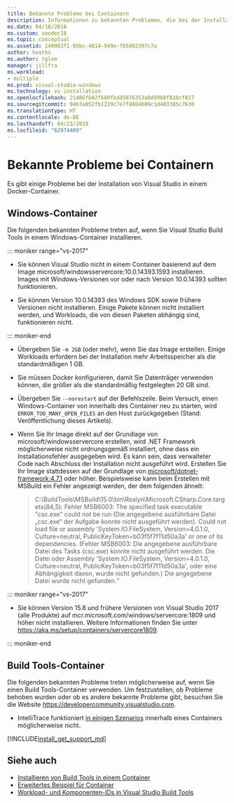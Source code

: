 ```yaml
---
title: Bekannte Probleme bei Containern
description: Informationen zu bekannten Problemen, die bei der Installation von Visual Studio Build Tools in einem Windows-Container auftreten können.
ms.date: 04/18/2018
ms.custom: seodec18
ms.topic: conceptual
ms.assetid: 140083f1-05bc-4014-949e-fb5802397c7a
author: heaths
ms.author: tglee
manager: jillfra
ms.workload:
- multiple
ms.prod: visual-studio-windows
ms.technology: vs-installation
ms.openlocfilehash: 21486fb42f689fbdd5876353a0d99b8f818cf817
ms.sourcegitcommit: 94b3a052fb1229c7e7f8804b09c1d403385c7630
ms.translationtype: HT
ms.contentlocale: de-DE
ms.lasthandoff: 04/23/2019
ms.locfileid: "62974409"
---
```

# <a name="known-issues-for-containers"></a>Bekannte Probleme bei Containern

Es gibt einige Probleme bei der Installation von Visual Studio in einem Docker-Container.

## <a name="windows-container"></a>Windows-Container

Die folgenden bekannten Probleme treten auf, wenn Sie Visual Studio Build Tools in einem Windows-Container installieren.

::: moniker range="vs-2017"

* Sie können Visual Studio nicht in einem Container basierend auf dem Image microsoft/windowsservercore:10.0.14393.1593 installieren. Images mit Windows-Versionen vor oder nach Version 10.0.14393 sollten funktionieren.

* Sie können Version 10.0.14393 des Windows SDK sowie frühere Versionen nicht installieren. Einige Pakete können nicht installiert werden, und Workloads, die von diesen Paketen abhängig sind, funktionieren nicht.

::: moniker-end

* Übergeben Sie `-m 2GB` (oder mehr), wenn Sie das Image erstellen. Einige Workloads erfordern bei der Installation mehr Arbeitsspeicher als die standardmäßigen 1 GB.
* Sie müssen Docker konfigurieren, damit Sie Datenträger verwenden können, die größer als die standardmäßig festgelegten 20 GB sind.
* Übergeben Sie `--norestart` auf der Befehlszeile. Beim Versuch, einen Windows-Container von innerhalb des Container neu zu starten, wird `ERROR_TOO_MANY_OPEN_FILES` an den Host zurückgegeben (Stand: Veröffentlichung dieses Artikels).
* Wenn Sie Ihr Image direkt auf der Grundlage von microsoft/windowsservercore erstellen, wird .NET Framework möglicherweise nicht ordnungsgemäß installiert, ohne dass ein Installationsfehler ausgegeben wird. Es kann sein, dass verwalteter Code nach Abschluss der Installation nicht ausgeführt wird. Erstellen Sie Ihr Image stattdessen auf der Grundlage von [microsoft/dotnet-framework:4.7.1](https://hub.docker.com/r/microsoft/dotnet-framework) oder höher. Beispielsweise kann beim Erstellen mit MSBuild ein Fehler angezeigt werden, der dem folgenden ähnelt:

  > C:\BuildTools\MSBuild\15.0\bin\Roslyn\Microsoft.CSharp.Core.targets(84,5): Fehler MSB6003: The specified task executable "csc.exe" could not be run (Die angegebene ausführbare Datei „csc.exe“ der Aufgabe konnte nicht ausgeführt werden). Could not load file or assembly 'System.IO.FileSystem, Version=4.0.1.0, Culture=neutral, PublicKeyToken=b03f5f7f11d50a3a' or one of its dependencies. (Fehler MSB6003: Die angegebene ausführbare Datei des Tasks (csc.exe) konnte nicht ausgeführt werden. Die Datei oder Assembly 'System.IO.FileSystem, Version=4.0.1.0, Culture=neutral, PublicKeyToken=b03f5f7f11d50a3a', oder eine Abhängigkeit davon, wurde nicht gefunden.) Die angegebene Datei wurde nicht gefunden.“

::: moniker range="vs-2017"

* Sie können Version 15.8 und frühere Versionen von Visual Studio 2017 (alle Produkte) auf mcr.microsoft.com/windows/servercore:1809 und höher nicht installieren. Weitere Informationen finden Sie unter https://aka.ms/setup/containers/servercore1809.

::: moniker-end

## <a name="build-tools-container"></a>Build Tools-Container

Die folgenden bekannten Probleme treten möglicherweise auf, wenn Sie einen Build Tools-Container verwenden. Um festzustellen, ob Probleme behoben wurden oder ob es andere bekannte Probleme gibt, besuchen Sie die Website https://developercommunity.visualstudio.com.

* IntelliTrace funktioniert [in einigen Szenarios](https://github.com/Microsoft/vstest/issues/940) innerhalb eines Containers möglicherweise nicht.

[!INCLUDE[install_get_support_md](includes/install_get_support_md.md)]

## <a name="see-also"></a>Siehe auch

* [Installieren von Build Tools in einem Container](build-tools-container.md)
* [Erweitertes Beispiel für Container](advanced-build-tools-container.md)
* [Workload- und Komponenten-IDs in Visual Studio Build Tools](workload-component-id-vs-build-tools.md)
